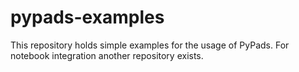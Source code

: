 # pypads-examples

This repository holds simple examples for the usage of PyPads. For notebook integration another repository exists.